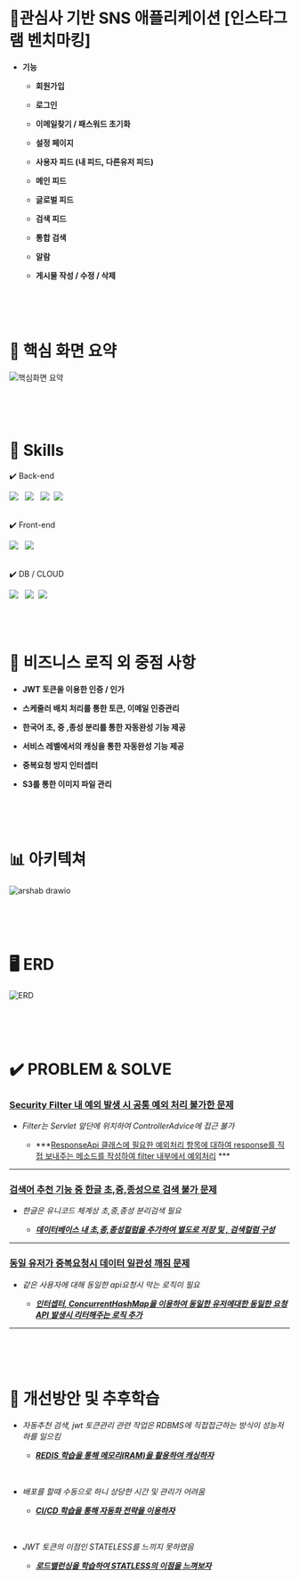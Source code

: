  


  # 📝관심사 기반 SNS 애플리케이션 [인스타그램 벤치마킹]

 - **기능**

   - **회원가입** 

   - **로그인**

   - **이메일찾기 / 패스워드 초기화**

   - **설정 페이지**
   - **사용자 피드 (내 피드, 다른유저 피드)**

   - **메인 피드**

   - **글로벌 피드**

   - **검색 피드**

   - **통합 검색** 

   - **알람**

   - **게시물 작성 / 수정 / 삭제**

      






<br>
<br>
<br>








  # 📝 핵심 화면 요약 

 
![핵심화면 요약 ](https://github.com/user-attachments/assets/5642d190-ae05-4548-9510-52fc79bbdf08)



<br>
<br>
<br>














 # 🔧 Skills

   ✔️ Back-end
 
   
 <div>
       <span><img src="https://img.shields.io/badge/springboot-6DB33F?style=for-the-badge&logo=springboot&logoColor=white"></span> &nbsp
       <span><img src="https://img.shields.io/badge/JWT-black?style=for-the-badge&logo=JSON%20web%20tokens"></span> &nbsp
       <span> <img src="https://img.shields.io/badge/Spring Security-6DB33F?style=for-the-badge&logo=Spring Security&logoColor=white"></span>&nbsp
       <span> <img src="https://img.shields.io/badge/MyBatis-DC382D?style=for-the-badge&logo=mybatis&logoColor=white"></span>   
      </div>

<br>



   ✔️ Front-end
<div>  <span><img src="https://img.shields.io/badge/vuejs-%2335495e.svg?style=for-the-badge&logo=vuedotjs&logoColor=%234FC08D"></span> &nbsp    
      <span><img src="https://img.shields.io/badge/Vuetify-1867C0?style=for-the-badge&logo=vuetify&logoColor=AEDDFF"></span>
 </div>   
     
<br>


   ✔️ DB / CLOUD



 <div>  <span><img src="https://img.shields.io/badge/MySQL-4479A1?style=for-the-badge&logo=MySQL&logoColor=white"></span> &nbsp
   <span><img src="https://img.shields.io/badge/Amazon%20S3-569A31?style=for-the-badge&logo=Amazon%20S3&logoColor=white"></span>&nbsp
  <span><img src="https://img.shields.io/badge/Amazon_RDS-527FFF?style=for-the-badge&logo=amazonaws&logoColor=white"></span>
</div>

   



<br>
<br>
<br>












  # 📝 비즈니스 로직 외 중점 사항 

 - **JWT 토큰을 이용한 인증 / 인가** 

  - **스케줄러 배치 처리를 통한 토큰, 이메일 인증관리**

   - **한국어 초, 중 ,종성 분리를 통한 자동완성 기능 제공** 

  - **서비스 레벨에서의 캐싱을 통한 자동완성 기능 제공** 

   - **중복요청 방지 인터셉터** 

   - **S3를 통한 이미지 파일 관리** 

    


<br>
<br>
<br>














#  📊 아키텍쳐

 ![arshab drawio](https://github.com/user-attachments/assets/6614b392-cbff-4ad1-8c00-a42ecde47cad)





<br>
<br>
<br>








 # 🖥️ ERD


![ERD](https://github.com/user-attachments/assets/8191d2ab-1412-49a1-a07d-33acf142b9aa)








<br>
<br>
<br>







# ✔️ PROBLEM & SOLVE

### <u>**Security Filter 내 예외 발생 시 공통 예외 처리 불가한 문제**</u> 

- *Filter는  Servlet 앞단에 위치하여 ControllerAdvice에 접근 불가* 

  - ***<u>ResponseApi 클래스에 필요한 예외처리 항목에 대하여 response를 직접 보내주는 메소드를 작성하여 filter 내부에서 예외처리</u> ***
---

### <u>**검색어 추천 기능 중 한글 초,중,종성으로 검색 불가 문제**</u> 

- *한글은 유니코드 체계상 초,중,종성 분리검색 필요* 

  - <u>***데이터베이스 내 초,종,종성컬럼을 추가하여 별도로 저장 및 , 검색컬럼 구성***</u> 
---

### <u>**동일 유저가 중복요청시 데이터 일관성 깨짐 문제**</u> 

- *같은 사용자에 대해 동일한 api요청시 막는 로직이 필요* 

  - <u>***인터셉터, ConcurrentHashMap을 이용하여 동일한 유저에대한 동일한 요청API 발생시 리터해주는 로직 추가***</u>
---









<br>
<br>
<br>
















# 📝 개선방안 및 추후학습



- *자동추천 검색, jwt 토큰관리 관련 작업은 RDBMS에 직접접근하는 방식이 성능저하를 일으킴* 

  - <u>***REDIS 학습을 통해 메모리(RAM)을 활용하여 캐싱하자***</u> 

<br>


- *배포를 할때 수동으로 하니 상당한 시간 및 관리가 어려움* 

  - <u>***CI/CD 학습을 통해 자동화 전략을 이용하자***</u> 

<br>

- *JWT 토큰의 이점인 STATELESS를 느끼지 못하였음* 

  - <u>***로드밸런싱을 학습하여 STATLESS의 이점을 느껴보자***</u>
    
